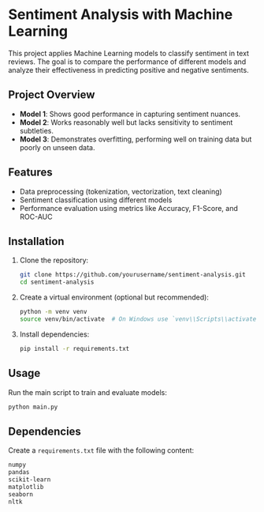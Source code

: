 # Sentiment Analysis with Machine Learning

This project applies Machine Learning models to classify sentiment in text reviews. The goal is to compare the performance of different models and analyze their effectiveness in predicting positive and negative sentiments.

## Project Overview
- **Model 1**: Shows good performance in capturing sentiment nuances.
- **Model 2**: Works reasonably well but lacks sensitivity to sentiment subtleties.
- **Model 3**: Demonstrates overfitting, performing well on training data but poorly on unseen data.

## Features
- Data preprocessing (tokenization, vectorization, text cleaning)
- Sentiment classification using different models
- Performance evaluation using metrics like Accuracy, F1-Score, and ROC-AUC

## Installation

1. Clone the repository:
   ```sh
   git clone https://github.com/yourusername/sentiment-analysis.git
   cd sentiment-analysis
   ```
2. Create a virtual environment (optional but recommended):
   ```sh
   python -m venv venv
   source venv/bin/activate  # On Windows use `venv\\Scripts\\activate`
   ```
3. Install dependencies:
   ```sh
   pip install -r requirements.txt
   ```

## Usage

Run the main script to train and evaluate models:
```sh
python main.py
```

## Dependencies

Create a `requirements.txt` file with the following content:
```txt
numpy
pandas
scikit-learn
matplotlib
seaborn
nltk
```
